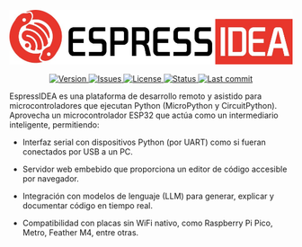 <p align="center">
  <img src="assets/logo.jpg" alt="Logo del proyecto" width="600"/>
</p>

<p align="center">
  <a href="https://github.com/tu_usuario/tu_repositorio">
    <img alt="Version"
         src="https://img.shields.io/badge/version-1.0.0-F6DED8?style=for-the-badge&logo=github&logoColor=white&labelColor=B82132">
  </a>
  <a href="https://github.com/tu_usuario/tu_repositorio/issues">
    <img alt="Issues"
         src="https://img.shields.io/badge/issues-open-F6DED8?style=for-the-badge&logo=github&logoColor=white&labelColor=B82132">
  </a>
  <a href="#">
    <img alt="License"
         src="https://img.shields.io/badge/license-CC--BY--NC-F6DED8?style=for-the-badge&logo=open-source-initiative&logoColor=white&labelColor=B82132">
  </a>
  <a href="#">
    <img alt="Status"
         src="https://img.shields.io/badge/status-Experimental-F6DED8?style=for-the-badge&logo=python&logoColor=white&labelColor=B82132">
  </a>
  <a href="https://github.com/tu_usuario/tu_repositorio/commits/main">
    <img alt="Last commit"
         src="https://img.shields.io/badge/last_commit-Latest-F6DED8?style=for-the-badge&logo=git&logoColor=white&labelColor=B82132">
  </a>
</p>



EspressIDEA es una plataforma de desarrollo remoto y asistido para microcontroladores que ejecutan Python (MicroPython y CircuitPython). Aprovecha un microcontrolador ESP32 que actúa como un intermediario inteligente, permitiendo:

- Interfaz serial con dispositivos Python (por UART) como si fueran conectados por USB a un PC.

- Servidor web embebido que proporciona un editor de código accesible por navegador.

- Integración con modelos de lenguaje (LLM) para generar, explicar y documentar código en tiempo real.

- Compatibilidad con placas sin WiFi nativo, como Raspberry Pi Pico, Metro, Feather M4, entre otras.

